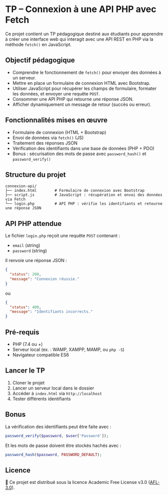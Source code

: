 
# TP – Connexion à une API PHP avec Fetch

Ce projet contient un TP pédagogique destiné aux étudiants pour apprendre à créer une interface web qui interagit avec une API REST en PHP via la méthode `fetch()` en JavaScript.

## Objectif pédagogique

- Comprendre le fonctionnement de `fetch()` pour envoyer des données à un serveur.
- Mettre en place un formulaire de connexion HTML avec Bootstrap.
- Utiliser JavaScript pour récupérer les champs de formulaire, formater les données, et envoyer une requête `POST`.
- Consommer une API PHP qui retourne une réponse JSON.
- Afficher dynamiquement un message de retour (succès ou erreur).

## Fonctionnalités mises en œuvre

- Formulaire de connexion (HTML + Bootstrap)
- Envoi de données via `fetch()` (JS)
- Traitement des réponses JSON
- Vérification des identifiants dans une base de données (PHP + PDO)
- Bonus : sécurisation des mots de passe avec `password_hash()` et `password_verify()`

## Structure du projet

```
connexion-api/
├── index.html        # Formulaire de connexion avec Bootstrap
├── script.js         # JavaScript : récupération et envoi des données via Fetch
└── login.php         # API PHP : vérifie les identifiants et retourne une réponse JSON
```

## API PHP attendue

Le fichier `login.php` reçoit une requête `POST` contenant :

- `email` (string)
- `password` (string)

Il renvoie une réponse JSON :

```json
{
  "status": 200,
  "message": "Connexion réussie."
}
```

ou

```json
{
  "status": 400,
  "message": "Identifiants incorrects."
}
```

## Pré-requis

- PHP (7.4 ou +)
- Serveur local (ex. : WAMP, XAMPP, MAMP, ou `php -S`)
- Navigateur compatible ES6

## Lancer le TP

1. Cloner le projet
2. Lancer un serveur local dans le dossier
3. Accéder à `index.html` via `http://localhost`
4. Tester différents identifiants

## Bonus

La vérification des identifiants peut être faite avec :

```php
password_verify($password, $user['Password']);
```

Et les mots de passe doivent être stockés hachés avec :

```php
password_hash($password, PASSWORD_DEFAULT);
```

## Licence

📄 Ce projet est distribué sous la licence Academic Free License v3.0 ([AFL-3.0](https://opensource.org/licenses/AFL-3.0)).
